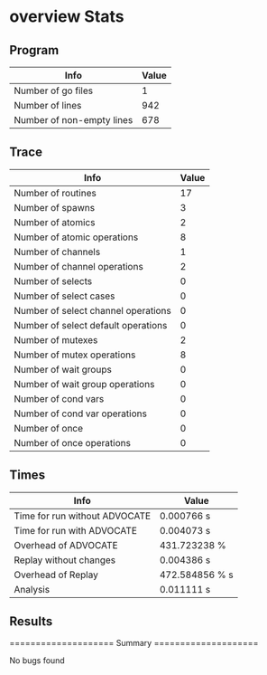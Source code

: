 # overview Stats

## Program
| Info | Value |
| - | - |
| Number of go files | 1 |
| Number of lines | 942 |
| Number of non-empty lines | 678 |


## Trace
| Info | Value |
| - | - |
| Number of routines | 17 |
| Number of spawns | 3 |
| Number of atomics | 2 |
| Number of atomic operations | 8 |
| Number of channels | 1 |
| Number of channel operations | 2 |
| Number of selects | 0 |
| Number of select cases | 0 |
| Number of select channel operations | 0 |
| Number of select default operations | 0 |
| Number of mutexes | 2 |
| Number of mutex operations | 8 |
| Number of wait groups | 0 |
| Number of wait group operations | 0 |
| Number of cond vars | 0 |
| Number of cond var operations | 0 |
| Number of once | 0| 
| Number of once operations | 0 |


## Times
| Info | Value |
| - | - |
| Time for run without ADVOCATE | 0.000766 s |
| Time for run with ADVOCATE | 0.004073 s |
| Overhead of ADVOCATE | 431.723238 % |
| Replay without changes | 0.004386 s |
| Overhead of Replay | 472.584856 % s |
| Analysis | 0.011111 s |


## Results
==================== Summary ====================

No bugs found
